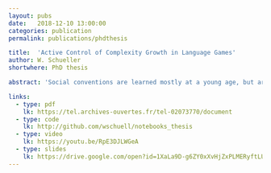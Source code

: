 ```yaml
---
layout: pubs
date:   2018-12-10 13:00:00
categories: publication
permalink: publications/phdthesis

title:  'Active Control of Complexity Growth in Language Games'
author: W. Schueller
shortwhere: PhD thesis

abstract: 'Social conventions are learned mostly at a young age, but are quite different from other domains, like for example sensorimotor skills. The first people to define conventions just picked an arbitrary alternative between several options: a side of the road to drive on, the design of an electric plug, or inventing a new word. Because of this, while setting a new convention in a population of interacting individuals, many competing options can arise, and lead to a situation of growing complexity if many parallel inventions happen. How do we deal with this issue?Humans often exhert an active control on their learning situation, by for example selecting activities that are neither too complex nor too simple. This behavior, in cases like sensorimotor learning, has been shown to help learn faster, better, and with fewer examples. Could such mechanisms also have an impact on the negotiation of social conventions ? A particular example of social convention is the lexicon: which words we associated with given meanings. Computational models of language emergence, called the Language Games, showed that it is possible for a population of agents to build a common language through only pairwise interactions. In particular, the Naming Game model focuses on the formation of the lexicon mapping words and meanings, and shows a typical burst of complexity before starting to discard options and find a final consensus. In this thesis, we introduce the idea of active learning and active control of complexity growth in the Naming Game, in the form of a topic choice policy: agents can choose the meaning they want to talk about in each interaction. Several strategies were introduced, and have a different impact on both the time needed to converge to a consensus and the amount of memory needed by individual agents. Firstly, we artificially constrain the memory of agents to avoid the local complexity burst. A few strategies are presented, some of which can have similar convergence speed as in the standard case. Secondly, we formalize what agents need to optimize, based on a representation of the average state of the population. A couple of strategies inspired by this notion help keep the memory usage low without having constraints, but also result in a faster convergence process. We then show that the obtained dynamics are close to an optimal behavior, expressed analytically as a lower bound to convergence time. Eventually, we designed an online user experiment to collect data on how humans would behave in the same model, which shows that they do have an active topic choice policy, and do not choose randomly. Contributions from this thesis also include a classification of the existing Naming Game models and an open-source framework to simulate them.'

links:
  - type: pdf
    lk: https://tel.archives-ouvertes.fr/tel-02073770/document
  - type: code
    lk: http://github.com/wschuell/notebooks_thesis
  - type: video
    lk: https://youtu.be/RpE3DJLWGeA
  - type: slides
    lk: https://drive.google.com/open?id=1XaLa9D-g6ZY0xXvHjZxPLMERyftLUig7
---
```


